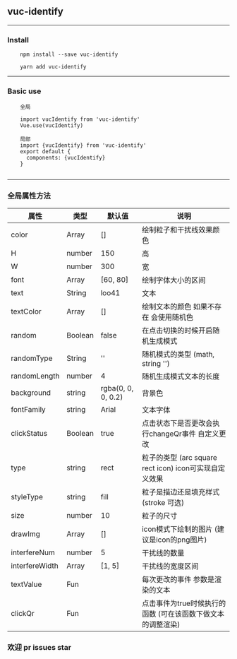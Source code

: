 ## vuc-identify

---

### Install

```
    npm install --save vuc-identify
    
    yarn add vuc-identify
```

---

### Basic use 

```
    全局
    
    import vucIdentify from 'vuc-identify'
    Vue.use(vucIdentify)
    
    局部
    import {vucIdentify} from 'vuc-identify'
    export default {
      components: {vucIdentify}
    }
    
```

---

### 全局属性方法

|   属性   |      类型      |   默认值   |    说明    |
|----------| ------------- | ---------- | ---------- |
| color    | Array         | []         | 绘制粒子和干扰线效果颜色 |
| H        | number        | 150         | 高|
| W        | number        | 300         | 宽|
|font      | Array         | [60, 80]    | 绘制字体大小的区间 |
|text      | String        | loo41       | 文本 |
|textColor | Array         | []          | 绘制文本的颜色 如果不存在 会使用随机色|
| random   | Boolean      | false       | 在点击切换的时候开启随机生成模式|
| randomType | String     | ''          | 随机模式的类型 (math, string '')|
|randomLength| number     | 4           | 随机生成模式文本的长度 |
|background | string      | rgba(0, 0, 0, 0.2) | 背景色 |
|fontFamily | string      | Arial | 文本字体 |
| clickStatus | Boolean   | true | 点击状态下是否更改会执行changeQr事件 自定义更改  |
| type     | string        | rect       | 粒子的类型 (arc square rect icon) icon可实现自定义效果|
|styleType | string        | fill       | 粒子是描边还是填充样式 (stroke 可选)|
| size     | number        | 10         |      粒子的尺寸     |
| drawImg  | Array         | []         | icon模式下绘制的图片 (建议是icon的png图片)|
|interfereNum | number     | 5          | 干扰线的数量  |
|interfereWidth | Array   | [1, 5]     | 干扰线的宽度区间 |
|textValue |Fun            |           | 每次更改的事件 参数是渲染的文本|
|clickQr  | Fun           |            | 点击事件为true时候执行的函数 (可在该函数下做文本的调整渲染)|



### 欢迎 pr issues star



